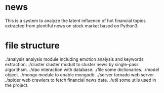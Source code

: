# news
This is a system to analyze the latent influence of hot financial topics extracted from plentiful news on stock market based on Python3.

# file structure
./analysis	analysis module including emotion analysis and keywords extraction.
./cluster	cluster modult to cluster news by single-pass algorithsm.
./dao	interaction with database.
./file	some dictionaries.
./model object.
./mongo	module to enable mongodb.
./server tornado web server.
./spider web crawlers to fetch financial news data.
./util	some utils used in the project.
